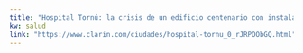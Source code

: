 ```yaml
---
title: "Hospital Tornú: la crisis de un edificio centenario con instalaciones obsoletas - 27/06/2018 - Clarín.com"
kw: salud
link: "https://www.clarin.com/ciudades/hospital-tornu_0_rJRPOObGQ.html"
---
```


